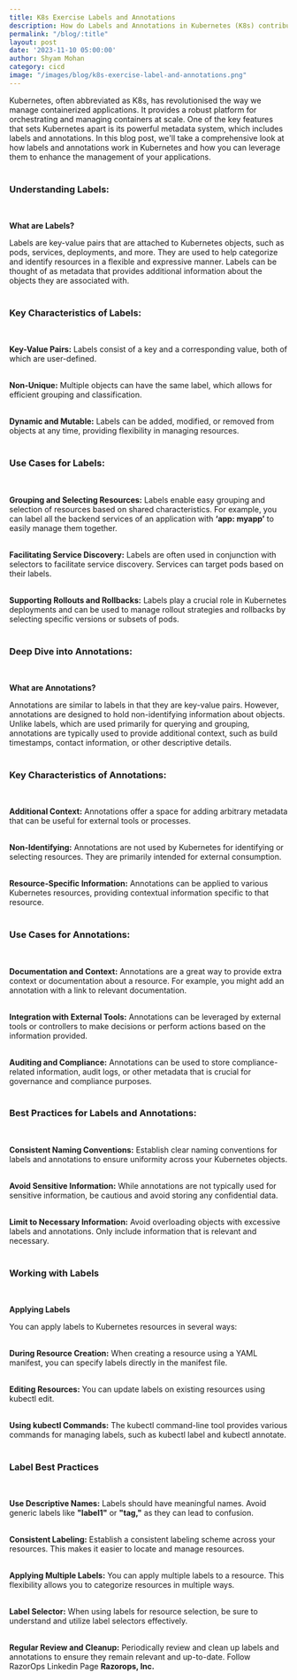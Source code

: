 ```yaml
---
title: K8s Exercise Labels and Annotations 
description: How do Labels and Annotations in Kubernetes (K8s) contribute to enhancing operational efficiency and strategic decision-making for businesses, and what specific advantages or considerations should companies focus on in their implementation?
permalink: "/blog/:title"
layout: post
date: '2023-11-10 05:00:00'
author: Shyam Mohan
category: cicd
image: "/images/blog/k8s-exercise-label-and-annotations.png"
---
```


Kubernetes, often abbreviated as K8s, has revolutionised the way we manage containerized applications. It provides a robust platform for orchestrating and managing containers at scale. One of the key features that sets Kubernetes apart is its powerful metadata system, which includes labels and annotations. In this blog post, we'll take a comprehensive look at how labels and annotations work in Kubernetes and how you can leverage them to enhance the management of your applications.
<br>
<br>

### **Understanding Labels:**
<br>

**What are Labels?**
<br>

Labels are key-value pairs that are attached to Kubernetes objects, such as pods, services, deployments, and more. They are used to help categorize and identify resources in a flexible and expressive manner. Labels can be thought of as metadata that provides additional information about the objects they are associated with.
<br>
<br>

### **Key Characteristics of Labels:**
<br>

**Key-Value Pairs:** Labels consist of a key and a corresponding value, both of which are user-defined.
<br>
<br>

**Non-Unique:** Multiple objects can have the same label, which allows for efficient grouping and classification.
<br>
<br>

**Dynamic and Mutable:** Labels can be added, modified, or removed from objects at any time, providing flexibility in managing resources.
<br>
<br>

### **Use Cases for Labels:**
<br>

**Grouping and Selecting Resources:** Labels enable easy grouping and selection of resources based on shared characteristics. For example, you can label all the backend services of an application with <b>‘app: myapp’</b> to easily manage them together.
<br>
<br>

**Facilitating Service Discovery:** Labels are often used in conjunction with selectors to facilitate service discovery. Services can target pods based on their labels.
<br>
<br>

**Supporting Rollouts and Rollbacks:** Labels play a crucial role in Kubernetes deployments and can be used to manage rollout strategies and rollbacks by selecting specific versions or subsets of pods.
<br>
<br>

### **Deep Dive into Annotations:**
<br>

**What are Annotations?**
<br>

Annotations are similar to labels in that they are key-value pairs. However, annotations are designed to hold non-identifying information about objects. Unlike labels, which are used primarily for querying and grouping, annotations are typically used to provide additional context, such as build timestamps, contact information, or other descriptive details.
<br>
<br>

### **Key Characteristics of Annotations:**
<br>

**Additional Context:** Annotations offer a space for adding arbitrary metadata that can be useful for external tools or processes.
<br>
<br>

**Non-Identifying:** Annotations are not used by Kubernetes for identifying or selecting resources. They are primarily intended for external consumption.
<br>
<br>

**Resource-Specific Information:** Annotations can be applied to various Kubernetes resources, providing contextual information specific to that resource.
<br>
<br>

### **Use Cases for Annotations:**
<br>

**Documentation and Context:** Annotations are a great way to provide extra context or documentation about a resource. For example, you might add an annotation with a link to relevant documentation.
<br>
<br>

**Integration with External Tools:** Annotations can be leveraged by external tools or controllers to make decisions or perform actions based on the information provided.<br>
<br>

**Auditing and Compliance:** Annotations can be used to store compliance-related information, audit logs, or other metadata that is crucial for governance and compliance purposes.
<br>
<br>

### **Best Practices for Labels and Annotations:**
<br>

**Consistent Naming Conventions:** Establish clear naming conventions for labels and annotations to ensure uniformity across your Kubernetes objects.
<br>
<br>

**Avoid Sensitive Information:** While annotations are not typically used for sensitive information, be cautious and avoid storing any confidential data.
<br>
<br>

**Limit to Necessary Information:** Avoid overloading objects with excessive labels and annotations. Only include information that is relevant and necessary.
<br>
<br>

### **Working with Labels**
<br>

**Applying Labels**
<br>

You can apply labels to Kubernetes resources in several ways:
<br>
<br>

**During Resource Creation:** When creating a resource using a YAML manifest, you can specify labels directly in the manifest file.
<br>
<br>

**Editing Resources:** You can update labels on existing resources using kubectl edit.
<br>
<br>

**Using kubectl Commands:** The kubectl command-line tool provides various commands for managing labels, such as kubectl label and kubectl annotate.
<br>
<br>

### **Label Best Practices**
<br>

**Use Descriptive Names:** Labels should have meaningful names. Avoid generic labels like <b>"label1"</b> or <b>"tag,"</b> as they can lead to confusion.
<br>
<br>

**Consistent Labeling:** Establish a consistent labeling scheme across your resources. This makes it easier to locate and manage resources.
<br>
<br>

**Applying Multiple Labels:** You can apply multiple labels to a resource. This flexibility allows you to categorize resources in multiple ways.
<br>
<br>

**Label Selector:** When using labels for resource selection, be sure to understand and utilize label selectors effectively.
<br>
<br>

**Regular Review and Cleanup:** Periodically review and clean up labels and annotations to ensure they remain relevant and up-to-date. Follow RazorOps Linkedin Page <a href="https://www.linkedin.com/company/razorops/" target=_blank style="text-decoration: none"> <b>Razorops, Inc.</b></a>